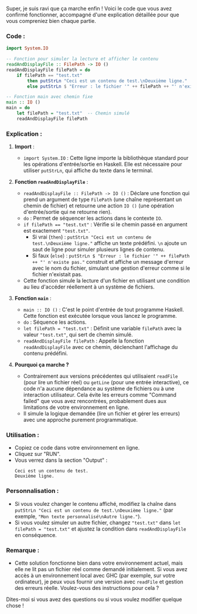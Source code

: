 Super, je suis ravi que ça marche enfin ! Voici le code que vous avez confirmé fonctionner, accompagné d'une explication détaillée pour que vous compreniez bien chaque partie.

### Code :
```haskell
import System.IO

-- Fonction pour simuler la lecture et afficher le contenu
readAndDisplayFile :: FilePath -> IO ()
readAndDisplayFile filePath = do
    if filePath == "test.txt"
        then putStrLn "Ceci est un contenu de test.\nDeuxième ligne."
        else putStrLn $ "Erreur : le fichier '" ++ filePath ++ "' n'existe pas."

-- Fonction main avec chemin fixe
main :: IO ()
main = do
    let filePath = "test.txt"  -- Chemin simulé
    readAndDisplayFile filePath
```

### Explication :
1. **Import** :
   - `import System.IO` : Cette ligne importe la bibliothèque standard pour les opérations d'entrée/sortie en Haskell. Elle est nécessaire pour utiliser `putStrLn`, qui affiche du texte dans le terminal.

2. **Fonction `readAndDisplayFile`** :
   - `readAndDisplayFile :: FilePath -> IO ()` : Déclare une fonction qui prend un argument de type `FilePath` (une chaîne représentant un chemin de fichier) et retourne une action `IO ()` (une opération d'entrée/sortie qui ne retourne rien).
   - `do` : Permet de séquencer les actions dans le contexte `IO`.
   - `if filePath == "test.txt"` : Vérifie si le chemin passé en argument est exactement `"test.txt"`.
     - Si vrai (`then`) : `putStrLn "Ceci est un contenu de test.\nDeuxième ligne."` affiche un texte prédéfini. `\n` ajoute un saut de ligne pour simuler plusieurs lignes de contenu.
     - Si faux (`else`) : `putStrLn $ "Erreur : le fichier '" ++ filePath ++ "' n'existe pas."` construit et affiche un message d'erreur avec le nom du fichier, simulant une gestion d'erreur comme si le fichier n'existait pas.
   - Cette fonction simule la lecture d'un fichier en utilisant une condition au lieu d'accéder réellement à un système de fichiers.

3. **Fonction `main`** :
   - `main :: IO ()` : C'est le point d'entrée de tout programme Haskell. Cette fonction est exécutée lorsque vous lancez le programme.
   - `do` : Séquence les actions.
   - `let filePath = "test.txt"` : Définit une variable `filePath` avec la valeur `"test.txt"`, qui sert de chemin simulé.
   - `readAndDisplayFile filePath` : Appelle la fonction `readAndDisplayFile` avec ce chemin, déclenchant l'affichage du contenu prédéfini.

4. **Pourquoi ça marche ?**
   - Contrairement aux versions précédentes qui utilisaient `readFile` (pour lire un fichier réel) ou `getLine` (pour une entrée interactive), ce code n'a aucune dépendance au système de fichiers ou à une interaction utilisateur. Cela évite les erreurs comme "Command failed" que vous avez rencontrées, probablement dues aux limitations de votre environnement en ligne.
   - Il simule la logique demandée (lire un fichier et gérer les erreurs) avec une approche purement programmatique.

### Utilisation :
- Copiez ce code dans votre environnement en ligne.
- Cliquez sur "RUN".
- Vous verrez dans la section "Output" :
  ```
  Ceci est un contenu de test.
  Deuxième ligne.
  ```

### Personnalisation :
- Si vous voulez changer le contenu affiché, modifiez la chaîne dans `putStrLn "Ceci est un contenu de test.\nDeuxième ligne."` (par exemple, `"Mon texte personnalisé\nAutre ligne."`).
- Si vous voulez simuler un autre fichier, changez `"test.txt"` dans `let filePath = "test.txt"` et ajustez la condition dans `readAndDisplayFile` en conséquence.

### Remarque :
- Cette solution fonctionne bien dans votre environnement actuel, mais elle ne lit pas un fichier réel comme demandé initialement. Si vous avez accès à un environnement local avec GHC (par exemple, sur votre ordinateur), je peux vous fournir une version avec `readFile` et gestion des erreurs réelle. Voulez-vous des instructions pour cela ?

Dites-moi si vous avez des questions ou si vous voulez modifier quelque chose !
